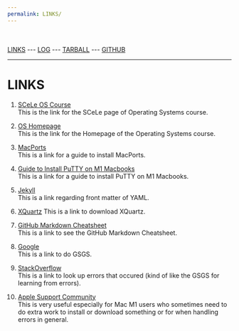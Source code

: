 ```yaml
---
permalink: LINKS/
---
```

<br><br>
[LINKS](https://github.com/azrahisman/os222/blob/master/links.md) ---
[LOG](https://azrahisman.github.io/os222/TXT/mylog.txt) ---
[TARBALL](https://os.vlsm.org/Log/azrahisman.tar.bz2.txt) ---
[GITHUB](https://github.com/azrahisman/os222/)
<br>
<hr>

# LINKS

1. [SCeLe OS Course](https://scele.cs.ui.ac.id/course/view.php?id=3398)<br>
This is the link for the SCeLe page of Operating Systems course.

2. [OS Homepage](https://os.vlsm.org/)<br>
This is the link for the Homepage of the Operating Systems course.

3. [MacPorts](https://www.macports.org/install.php)<br>
This is a link for a guide to install MacPorts.

4. [Guide to Install PuTTY on M1 Macbooks](https://rajivverma.me/blog/tech/how-to-install-putty-on-macbook-air-m1/)<br>
This is a link for a guide to install PuTTY on M1 Macbooks.

5. [Jekyll](https://jekyllrb.com/docs/front-matter/)<br>
This is a link regarding front matter of YAML.

6. [XQuartz](https://www.xquartz.org/)
This is a link to download XQuartz.

7. [GitHub Markdown Cheatsheet](https://github.com/adam-p/markdown-here/wiki/Markdown-Cheatsheet)<br>
This is a link to see the GitHub Markdown Cheatsheet.

8. [Google](https://www.google.com/)<br>
This is a link to do GSGS.

9. [StackOverflow](https://stackoverflow.com/)<br>
This is a link to look up errors that occured (kind of like the GSGS for learning from errors).

10. [Apple Support Community](https://discussions.apple.com/welcome)<br>
This is very useful especially for Mac M1 users who sometimes need to do extra work to install or download something or for when handling errors in general.
